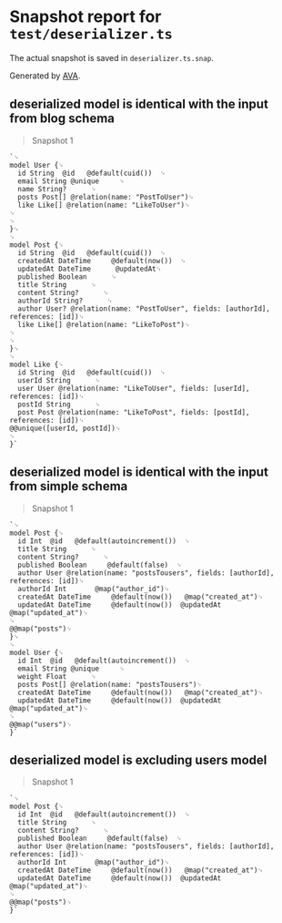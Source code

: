 # Snapshot report for `test/deserializer.ts`

The actual snapshot is saved in `deserializer.ts.snap`.

Generated by [AVA](https://avajs.dev).

## deserialized model is identical with the input from blog schema

> Snapshot 1

    `␊
    model User {␊
      id String  @id   @default(cuid())  ␊
      email String @unique     ␊
      name String?      ␊
      posts Post[] @relation(name: "PostToUser")␊
      like Like[] @relation(name: "LikeToUser")␊
    ␊
    ␊
    }␊
    ␊
    model Post {␊
      id String  @id   @default(cuid())  ␊
      createdAt DateTime     @default(now())  ␊
      updatedAt DateTime      @updatedAt␊
      published Boolean      ␊
      title String      ␊
      content String?      ␊
      authorId String?      ␊
      author User? @relation(name: "PostToUser", fields: [authorId], references: [id])␊
      like Like[] @relation(name: "LikeToPost")␊
    ␊
    ␊
    }␊
    ␊
    model Like {␊
      id String  @id   @default(cuid())  ␊
      userId String      ␊
      user User @relation(name: "LikeToUser", fields: [userId], references: [id])␊
      postId String      ␊
      post Post @relation(name: "LikeToPost", fields: [postId], references: [id])␊
    @@unique([userId, postId])␊
    ␊
    }`

## deserialized model is identical with the input from simple schema

> Snapshot 1

    `␊
    model Post {␊
      id Int  @id   @default(autoincrement())  ␊
      title String      ␊
      content String?      ␊
      published Boolean     @default(false)  ␊
      author User @relation(name: "postsTousers", fields: [authorId], references: [id])␊
      authorId Int       @map("author_id")␊
      createdAt DateTime     @default(now())   @map("created_at")␊
      updatedAt DateTime     @default(now())  @updatedAt @map("updated_at")␊
    ␊
    @@map("posts")␊
    }␊
    ␊
    model User {␊
      id Int  @id   @default(autoincrement())  ␊
      email String @unique     ␊
      weight Float      ␊
      posts Post[] @relation(name: "postsTousers")␊
      createdAt DateTime     @default(now())   @map("created_at")␊
      updatedAt DateTime     @default(now())  @updatedAt @map("updated_at")␊
    ␊
    @@map("users")␊
    }`

## deserialized model is excluding users model

> Snapshot 1

    `␊
    model Post {␊
      id Int  @id   @default(autoincrement())  ␊
      title String      ␊
      content String?      ␊
      published Boolean     @default(false)  ␊
      author User @relation(name: "postsTousers", fields: [authorId], references: [id])␊
      authorId Int       @map("author_id")␊
      createdAt DateTime     @default(now())   @map("created_at")␊
      updatedAt DateTime     @default(now())  @updatedAt @map("updated_at")␊
    ␊
    @@map("posts")␊
    }`
